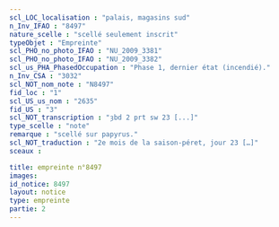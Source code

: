 ```yaml
---
scl_LOC_localisation : "palais, magasins sud"
n_Inv_IFAO : "8497"
nature_scelle : "scellé seulement inscrit"
typeObjet : "Empreinte"
scl_PHO_no_photo_IFAO : "NU_2009_3381"
scl_PHO_no_photo_IFAO : "NU_2009_3382"
scl_us_PHA_PhasedOccupation : "Phase 1, dernier état (incendié)."
n_Inv_CSA : "3032"
scl_NOT_nom_note : "N8497"
fid_loc : "1"
scl_US_us_nom : "2635"
fid_US : "3"
scl_NOT_transcription : "ȝbd 2 prt sw 23 [...]"
type_scelle : "note"
remarque : "scellé sur papyrus."
scl_NOT_traduction : "2e mois de la saison-péret, jour 23 […]"
sceaux :

title: empreinte n°8497
images: 
id_notice: 8497
layout: notice
type: empreinte
partie: 2
---
```

